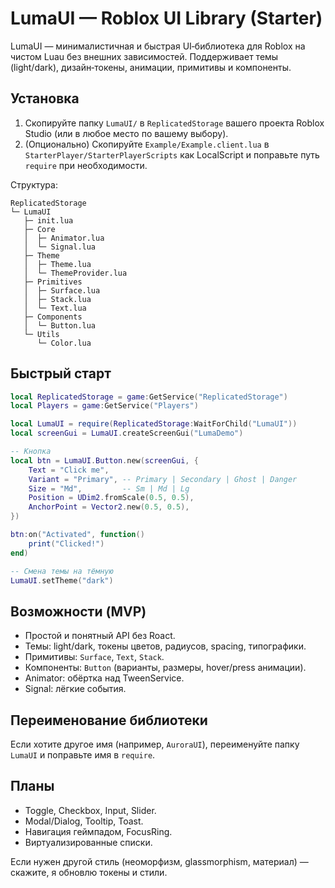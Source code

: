 # LumaUI — Roblox UI Library (Starter)

LumaUI — минималистичная и быстрая UI‑библиотека для Roblox на чистом Luau без внешних зависимостей. Поддерживает темы (light/dark), дизайн‑токены, анимации, примитивы и компоненты.

## Установка

1) Скопируйте папку `LumaUI/` в `ReplicatedStorage` вашего проекта Roblox Studio (или в любое место по вашему выбору).
2) (Опционально) Скопируйте `Example/Example.client.lua` в `StarterPlayer/StarterPlayerScripts` как LocalScript и поправьте путь `require` при необходимости.

Структура:

```
ReplicatedStorage
└─ LumaUI
   ├─ init.lua
   ├─ Core
   │  ├─ Animator.lua
   │  └─ Signal.lua
   ├─ Theme
   │  ├─ Theme.lua
   │  └─ ThemeProvider.lua
   ├─ Primitives
   │  ├─ Surface.lua
   │  ├─ Stack.lua
   │  └─ Text.lua
   ├─ Components
   │  └─ Button.lua
   └─ Utils
      └─ Color.lua
```

## Быстрый старт

```lua
local ReplicatedStorage = game:GetService("ReplicatedStorage")
local Players = game:GetService("Players")

local LumaUI = require(ReplicatedStorage:WaitForChild("LumaUI"))
local screenGui = LumaUI.createScreenGui("LumaDemo")

-- Кнопка
local btn = LumaUI.Button.new(screenGui, {
	Text = "Click me",
	Variant = "Primary", -- Primary | Secondary | Ghost | Danger
	Size = "Md",         -- Sm | Md | Lg
	Position = UDim2.fromScale(0.5, 0.5),
	AnchorPoint = Vector2.new(0.5, 0.5),
})

btn:on("Activated", function()
	print("Clicked!")
end)

-- Смена темы на тёмную
LumaUI.setTheme("dark")
```

## Возможности (MVP)

- Простой и понятный API без Roact.
- Темы: light/dark, токены цветов, радиусов, spacing, типографики.
- Примитивы: `Surface`, `Text`, `Stack`.
- Компоненты: `Button` (варианты, размеры, hover/press анимации).
- Animator: обёртка над TweenService.
- Signal: лёгкие события.

## Переименование библиотеки

Если хотите другое имя (например, `AuroraUI`), переименуйте папку `LumaUI` и поправьте имя в `require`.

## Планы

- Toggle, Checkbox, Input, Slider.
- Modal/Dialog, Tooltip, Toast.
- Навигация геймпадом, FocusRing.
- Виртуализированные списки.

Если нужен другой стиль (неоморфизм, glassmorphism, материал) — скажите, я обновлю токены и стили.

